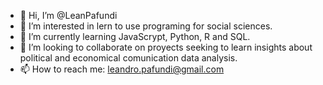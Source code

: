 - 👋 Hi, I’m @LeanPafundi
- 👀 I’m interested in lern to use programing for social sciences. 
- 🌱 I’m currently learning JavaScrypt, Python, R and SQL.
- 💞️ I’m looking to collaborate on proyects seeking to learn insights about political and economical comunication data analysis. 
- 📫 How to reach me: leandro.pafundi@gmail.com

<!---
LeanPafundi/LeanPafundi is a ✨ special ✨ repository because its `README.md` (this file) appears on your GitHub profile.
You can click the Preview link to take a look at your changes.
--->
